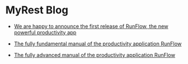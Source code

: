 # MyRest Blog

- [We are happy to announce the first release of RunFlow, the new powerful productivity app](runflow_first_release.md)

- [The fully fundamental manual of the productivity application RunFlow](runflow_basic_point.md)

- [The fully advanced manual of the productivity application RunFlow](runflow_advanced_point.md)
